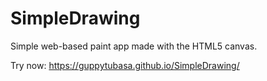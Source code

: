 # SimpleDrawing
Simple web-based paint app made with the HTML5 canvas.

Try now: https://guppytubasa.github.io/SimpleDrawing/
